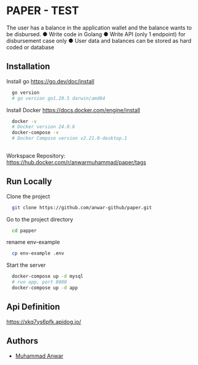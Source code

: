 
# PAPER - TEST
The user has a balance in the application wallet and the balance wants to be
disbursed.
● Write code in Golang
● Write API (only 1 endpoint) for disbursement case only
● User data and balances can be stored as hard coded or database


## Installation

Install go https://go.dev/doc/install

```bash
  go version
  # go version go1.20.5 darwin/amd64
```

Install Docker https://docs.docker.com/engine/install

```bash
  docker -v
  # Docker version 24.0.6
  docker-compose -v
  # Docker Compose version v2.21.0-desktop.1
  
```
Workspace Repository:
https://hub.docker.com/r/anwarmuhammad/paper/tags

## Run Locally

Clone the project

```bash
  git clone https://github.com/anwar-github/paper.git
```

Go to the project directory

```bash
  cd papper
```

rename env-example

```bash
  cp env-example .env
```

Start the server

```bash
  docker-compose up -d mysql
  # run app, port 8080
  docker-compose up -d app
```


## Api Definition
https://xkq7ys6pfk.apidog.io/

## Authors

- [Muhammad Anwar](myproject182@gmail.com)


